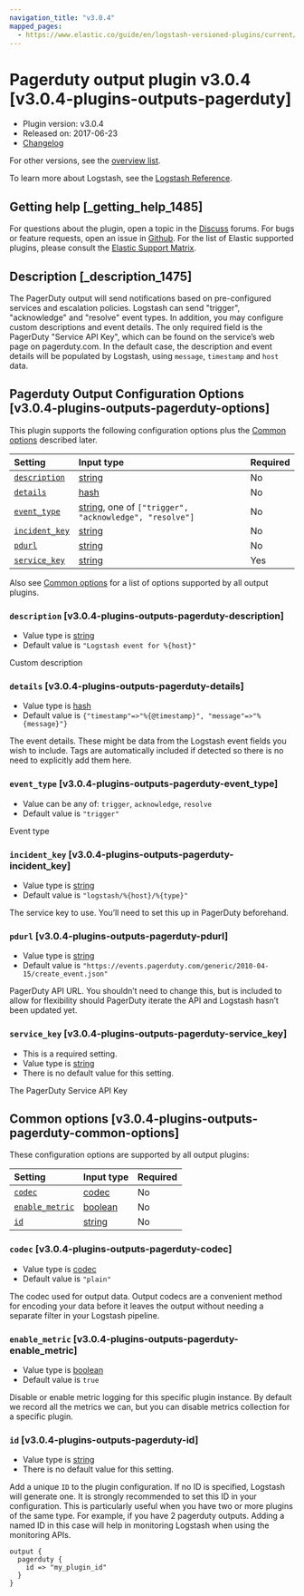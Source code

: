 ```yaml
---
navigation_title: "v3.0.4"
mapped_pages:
  - https://www.elastic.co/guide/en/logstash-versioned-plugins/current/v3.0.4-plugins-outputs-pagerduty.html
---
```


# Pagerduty output plugin v3.0.4 [v3.0.4-plugins-outputs-pagerduty]

* Plugin version: v3.0.4
* Released on: 2017-06-23
* [Changelog](https://github.com/logstash-plugins/logstash-output-pagerduty/blob/v3.0.4/CHANGELOG.md)

For other versions, see the [overview list](output-pagerduty-index.md).

To learn more about Logstash, see the [Logstash Reference](https://www.elastic.co/guide/en/logstash/current/index.html).

## Getting help [_getting_help_1485]

For questions about the plugin, open a topic in the [Discuss](http://discuss.elastic.co) forums. For bugs or feature requests, open an issue in [Github](https://github.com/logstash-plugins/logstash-output-pagerduty). For the list of Elastic supported plugins, please consult the [Elastic Support Matrix](https://www.elastic.co/support/matrix#matrix_logstash_plugins).

## Description [_description_1475]

The PagerDuty output will send notifications based on pre-configured services and escalation policies. Logstash can send "trigger", "acknowledge" and "resolve" event types. In addition, you may configure custom descriptions and event details. The only required field is the PagerDuty "Service API Key", which can be found on the service’s web page on pagerduty.com. In the default case, the description and event details will be populated by Logstash, using `message`, `timestamp` and `host` data.

## Pagerduty Output Configuration Options [v3.0.4-plugins-outputs-pagerduty-options]

This plugin supports the following configuration options plus the [Common options](v3-0-4-plugins-outputs-pagerduty.md#v3.0.4-plugins-outputs-pagerduty-common-options) described later.

| Setting | Input type | Required |
| :- | :- | :- |
| [`description`](v3-0-4-plugins-outputs-pagerduty.md#v3.0.4-plugins-outputs-pagerduty-description) | [string](/lsr/value-types.md#string) | No |
| [`details`](v3-0-4-plugins-outputs-pagerduty.md#v3.0.4-plugins-outputs-pagerduty-details) | [hash](/lsr/value-types.md#hash) | No |
| [`event_type`](v3-0-4-plugins-outputs-pagerduty.md#v3.0.4-plugins-outputs-pagerduty-event_type) | [string](/lsr/value-types.md#string), one of `["trigger", "acknowledge", "resolve"]` | No |
| [`incident_key`](v3-0-4-plugins-outputs-pagerduty.md#v3.0.4-plugins-outputs-pagerduty-incident_key) | [string](/lsr/value-types.md#string) | No |
| [`pdurl`](v3-0-4-plugins-outputs-pagerduty.md#v3.0.4-plugins-outputs-pagerduty-pdurl) | [string](/lsr/value-types.md#string) | No |
| [`service_key`](v3-0-4-plugins-outputs-pagerduty.md#v3.0.4-plugins-outputs-pagerduty-service_key) | [string](/lsr/value-types.md#string) | Yes |

Also see [Common options](v3-0-4-plugins-outputs-pagerduty.md#v3.0.4-plugins-outputs-pagerduty-common-options) for a list of options supported by all output plugins.

### `description` [v3.0.4-plugins-outputs-pagerduty-description]

* Value type is [string](/lsr/value-types.md#string)
* Default value is `"Logstash event for %{host}"`

Custom description

### `details` [v3.0.4-plugins-outputs-pagerduty-details]

* Value type is [hash](/lsr/value-types.md#hash)
* Default value is `{"timestamp"=>"%{@timestamp}", "message"=>"%{message}"}`

The event details. These might be data from the Logstash event fields you wish to include. Tags are automatically included if detected so there is no need to explicitly add them here.

### `event_type` [v3.0.4-plugins-outputs-pagerduty-event_type]

* Value can be any of: `trigger`, `acknowledge`, `resolve`
* Default value is `"trigger"`

Event type

### `incident_key` [v3.0.4-plugins-outputs-pagerduty-incident_key]

* Value type is [string](/lsr/value-types.md#string)
* Default value is `"logstash/%{host}/%{type}"`

The service key to use. You’ll need to set this up in PagerDuty beforehand.

### `pdurl` [v3.0.4-plugins-outputs-pagerduty-pdurl]

* Value type is [string](/lsr/value-types.md#string)
* Default value is `"https://events.pagerduty.com/generic/2010-04-15/create_event.json"`

PagerDuty API URL. You shouldn’t need to change this, but is included to allow for flexibility should PagerDuty iterate the API and Logstash hasn’t been updated yet.

### `service_key` [v3.0.4-plugins-outputs-pagerduty-service_key]

* This is a required setting.
* Value type is [string](/lsr/value-types.md#string)
* There is no default value for this setting.

The PagerDuty Service API Key

## Common options [v3.0.4-plugins-outputs-pagerduty-common-options]

These configuration options are supported by all output plugins:

| Setting | Input type | Required |
| :- | :- | :- |
| [`codec`](v3-0-4-plugins-outputs-pagerduty.md#v3.0.4-plugins-outputs-pagerduty-codec) | [codec](/lsr/value-types.md#codec) | No |
| [`enable_metric`](v3-0-4-plugins-outputs-pagerduty.md#v3.0.4-plugins-outputs-pagerduty-enable_metric) | [boolean](/lsr/value-types.md#boolean) | No |
| [`id`](v3-0-4-plugins-outputs-pagerduty.md#v3.0.4-plugins-outputs-pagerduty-id) | [string](/lsr/value-types.md#string) | No |

### `codec` [v3.0.4-plugins-outputs-pagerduty-codec]

* Value type is [codec](/lsr/value-types.md#codec)
* Default value is `"plain"`

The codec used for output data. Output codecs are a convenient method for encoding your data before it leaves the output without needing a separate filter in your Logstash pipeline.

### `enable_metric` [v3.0.4-plugins-outputs-pagerduty-enable_metric]

* Value type is [boolean](/lsr/value-types.md#boolean)
* Default value is `true`

Disable or enable metric logging for this specific plugin instance. By default we record all the metrics we can, but you can disable metrics collection for a specific plugin.

### `id` [v3.0.4-plugins-outputs-pagerduty-id]

* Value type is [string](/lsr/value-types.md#string)
* There is no default value for this setting.

Add a unique `ID` to the plugin configuration. If no ID is specified, Logstash will generate one. It is strongly recommended to set this ID in your configuration. This is particularly useful when you have two or more plugins of the same type. For example, if you have 2 pagerduty outputs. Adding a named ID in this case will help in monitoring Logstash when using the monitoring APIs.

```
output {
  pagerduty {
    id => "my_plugin_id"
  }
}
```

